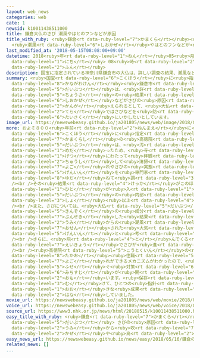 ```yaml
---
layout: web_news
categories: web
cate: 1
newsid: k10011438511000
title: 鎌倉大仏のさび 潮風やはとのフンなどが原因
title_with_ruby: <ruby>鎌倉<rt data-ruby-level="7">かまくら</rt></ruby><ruby>大仏<rt data-ruby-level="5">だいぶつ</rt></ruby>のさび
  <ruby>潮風<rt data-ruby-level="6">しおかぜ</rt></ruby>やはとのフンなどが<ruby>原因<rt data-ruby-level="5">げんいん</rt></ruby>
last_modified_at: '2018-05-15T08:08:00+09:00'
datetime: 2018<ruby>年<rt data-ruby-level="1">ねん</rt></ruby>05<ruby>月<rt data-ruby-level="1">がつ</rt></ruby>15<ruby>日<rt
  data-ruby-level="1">にち</rt></ruby> 08<ruby>時<rt data-ruby-level="2">じ</rt></ruby>08<ruby>分<rt
  data-ruby-level="2">ふん</rt></ruby>
description: 国宝に指定されている神奈川県鎌倉市の大仏は、詳しい調査の結果、潮風などがさびの原因になっていると考えられるとして、大仏のある寺ではさびなどを防ぐ対策にいかしたいとしています。
summary: <ruby>国宝<rt data-ruby-level="6">こくほう</rt></ruby>に<ruby>指定<rt data-ruby-level="3">してい</rt></ruby>されている<ruby>神奈川県<rt
  data-ruby-level="8">かながわけん</rt></ruby><ruby>鎌倉市<rt data-ruby-level="7">かまくらし</rt></ruby>の<ruby>大仏<rt
  data-ruby-level="5">だいぶつ</rt></ruby>は、<ruby>詳<rt data-ruby-level="7">くわ</rt></ruby>しい<ruby>調査<rt
  data-ruby-level="5">ちょうさ</rt></ruby>の<ruby>結果<rt data-ruby-level="4">けっか</rt></ruby>、<ruby>潮風<rt
  data-ruby-level="6">しおかぜ</rt></ruby>などがさびの<ruby>原因<rt data-ruby-level="5">げんいん</rt></ruby>になっていると<ruby>考<rt
  data-ruby-level="2">かんが</rt></ruby>えられるとして、<ruby>大仏<rt data-ruby-level="5">だいぶつ</rt></ruby>のある<ruby>寺<rt
  data-ruby-level="2">てら</rt></ruby>ではさびなどを<ruby>防<rt data-ruby-level="5">ふせ</rt></ruby>ぐ<ruby>対策<rt
  data-ruby-level="6">たいさく</rt></ruby>にいかしたいとしています。
image_url: https://newswebeasy.github.io/ja201805/news/web/image/2018/05/15/K10011438511_1805150805_1805150808_01_03.jpg
more: およそ８００<ruby>年前<rt data-ruby-level="2">ねんまえ</rt></ruby>に<ruby>造<rt data-ruby-level="5">つく</rt></ruby>られ<ruby>国宝<rt
  data-ruby-level="6">こくほう</rt></ruby>に<ruby>指定<rt data-ruby-level="3">してい</rt></ruby>されている<ruby>鎌倉市<rt
  data-ruby-level="7">かまくらし</rt></ruby>の<ruby>高徳院<rt data-ruby-level="5">こうとくいん</rt></ruby>の<ruby>大仏<rt
  data-ruby-level="5">だいぶつ</rt></ruby>は、<ruby>汚<rt data-ruby-level="7">よご</rt></ruby>れやさびが<ruby>目立<rt
  data-ruby-level="1">めだ</rt></ruby>ったため、<ruby>寺<rt data-ruby-level="2">てら</rt></ruby>はおととし、２か<ruby>月<rt
  data-ruby-level="1">げつ</rt></ruby>にわたって<ruby>拝観<rt data-ruby-level="6">はいかん</rt></ruby>を<ruby>中止<rt
  data-ruby-level="2">ちゅうし</rt></ruby>して<ruby>清掃<rt data-ruby-level="7">せいそう</rt></ruby>するとともに、<ruby>汚<rt
  data-ruby-level="7">よご</rt></ruby>れやさびの<ruby>実態<rt data-ruby-level="5">じったい</rt></ruby>や<ruby>原因<rt
  data-ruby-level="5">げんいん</rt></ruby>を<ruby>専門家<rt data-ruby-level="6">せんもんか</rt></ruby>に<ruby>委<rt
  data-ruby-level="8">ゆだ</rt></ruby>ねて<ruby>調<rt data-ruby-level="3">しら</rt></ruby>べました。<br
  /><br />その<ruby>結果<rt data-ruby-level="4">けっか</rt></ruby>がこのほどまとまったもので、<ruby>人<rt
  data-ruby-level="1">ひと</rt></ruby>が<ruby>入<rt data-ruby-level="1">い</rt></ruby>れる<ruby>大仏<rt
  data-ruby-level="5">だいぶつ</rt></ruby>の<ruby>内部<rt data-ruby-level="3">ないぶ</rt></ruby>には１００か<ruby>所<rt
  data-ruby-level="3">しょ</rt></ruby><ruby>以上<rt data-ruby-level="4">いじょう</rt></ruby>、ガムがこびりついていたということです。<br
  /><br />また、さびについては、<ruby>大仏<rt data-ruby-level="5">だいぶつ</rt></ruby>の<ruby>金属<rt
  data-ruby-level="5">きんぞく</rt></ruby>の<ruby>成分<rt data-ruby-level="4">せいぶん</rt></ruby>を<ruby>分析<rt
  data-ruby-level="7">ぶんせき</rt></ruby>した<ruby>結果<rt data-ruby-level="4">けっか</rt></ruby>、<ruby>海<rt
  data-ruby-level="2">うみ</rt></ruby>からの<ruby>潮風<rt data-ruby-level="6">しおかぜ</rt></ruby>やはとのフン、それに<ruby>汚染<rt
  data-ruby-level="7">おせん</rt></ruby>された<ruby>大気<rt data-ruby-level="1">たいき</rt></ruby>が<ruby>原因<rt
  data-ruby-level="5">げんいん</rt></ruby>と<ruby>考<rt data-ruby-level="2">かんが</rt></ruby>えられるということです。<br
  /><br />さらに、<ruby>飛<rt data-ruby-level="4">と</rt></ruby>んでくる<ruby>砂<rt data-ruby-level="6">すな</rt></ruby>の<ruby>影響<rt
  data-ruby-level="7">えいきょう</rt></ruby>でさびが<ruby>進<rt data-ruby-level="3">すす</rt></ruby>んでいくこともわかったということです。<br
  /><br /><ruby>高徳院<rt data-ruby-level="5">こうとくいん</rt></ruby>の<ruby>佐藤<rt data-ruby-level="7">さとう</rt></ruby><ruby>孝雄<rt
  data-ruby-level="8">たかお</rt></ruby><ruby>住職<rt data-ruby-level="5">じゅうしょく</rt></ruby>は「さびや<ruby>汚<rt
  data-ruby-level="7">よご</rt></ruby>れができるメカニズムがわかったので、<ruby>今後<rt data-ruby-level="2">こんご</rt></ruby>、<ruby>防<rt
  data-ruby-level="5">ふせ</rt></ruby>ぐ<ruby>対策<rt data-ruby-level="6">たいさく</rt></ruby>の<ruby>道筋<rt
  data-ruby-level="6">みちすじ</rt></ruby>が<ruby>開<rt data-ruby-level="3">あ</rt></ruby>けてきたと<ruby>思<rt
  data-ruby-level="2">おも</rt></ruby>います。<ruby>保存<rt data-ruby-level="6">ほぞん</rt></ruby>に<ruby>向<rt
  data-ruby-level="3">む</rt></ruby>けて、ひとつの<ruby>指針<rt data-ruby-level="6">ししん</rt></ruby>ができたことが<ruby>大<rt
  data-ruby-level="1">おお</rt></ruby>きな<ruby>成果<rt data-ruby-level="4">せいか</rt></ruby>です」と<ruby>話<rt
  data-ruby-level="2">はな</rt></ruby>していました。
movie_url: https://newswebeasy.github.io/ja201805/news/web/movie/2018/05/15/k10011438511_201805150805_201805150805.mp4
voice_url: https://newswebeasy.github.io/ja201805/news/web/voice/2018/05/15/k10011438511_201805150805_201805150805.mp3
source_url: https://www3.nhk.or.jp/news/html/20180515/k10011438511000.html
easy_title_with_ruby: <ruby>鎌倉<rt data-ruby-level="7">かまくら</rt></ruby>の<ruby>大仏<rt
  data-ruby-level="5">だいぶつ</rt></ruby> さびの<ruby>原因<rt data-ruby-level="5">げんいん</rt></ruby>は<ruby>海<rt
  data-ruby-level="2">うみ</rt></ruby>から<ruby>吹<rt data-ruby-level="7">ふ</rt></ruby>く<ruby>風<rt
  data-ruby-level="2">かぜ</rt></ruby>や<ruby>鳥<rt data-ruby-level="2">とり</rt></ruby>のふん
easy_news_url: https://newswebeasy.github.io/news/easy/2018/05/16/鎌倉の大仏-さびの原因は海から吹く風や鳥のふん
related_news: []
...
```

